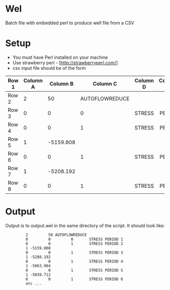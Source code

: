 Wel
===
Batch file with embedded perl to produce well file from a CSV

Setup
===
* You must have Perl installed on your machine 
* Use strawberry perl - [http://strawberryperl.com/]
* csv input file should be of the form

| Row 1 | Column A | Column B | Column C | Column D | Column E | Column F |
|-------|----------|----------| -------- |:--------:| --------:| --------:| 
| Row 2 |2         |	50|	AUTOFLOWREDUCE|	|||		
| Row 3 |0|	0|	0|	STRESS|	PERIOD|	1|
| Row 4 |0|	0|	1|	STRESS|	PERIOD|	2|
| Row 5 |1|	-5159.808			|||||	
| Row 6 |0|	0|	1|	STRESS|	PERIOD|	3|
| Row 7 |1|	-5208.192			|||||	
| Row 8 |0|	0|	1|	STRESS|	PERIOD|	4|


Output
===
Output is to output.wel in the same directory of the script. It should look like:

```
         2         50 AUTOFLOWREDUCE       
         0         0         0       STRESS PERIOD 1  
         0         0         1       STRESS PERIOD 2  
         1 -5159.808                                  
         0         0         1       STRESS PERIOD 3  
         1 -5208.192                                  
         0         0         1       STRESS PERIOD 4  
         1 -5063.904                                  
         0         0         1       STRESS PERIOD 5  
         1 -5039.712                                  
         0         0         1       STRESS PERIOD 6 
         etc ...
```
